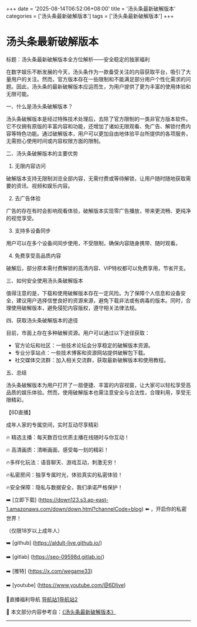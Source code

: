 +++
date = '2025-08-14T06:52:06+08:00'
title = '汤头条最新破解版本'
categories = ['汤头条最新破解版本']
tags = ['汤头条最新破解版本']
+++

# 汤头条最新破解版本

标题：汤头条最新破解版本全方位解析——安全稳定的独家福利

在数字娱乐不断发展的今天，汤头条作为一款备受关注的内容获取平台，吸引了大量用户的关注。然而，官方版本存在一些限制和不能满足部分用户个性化需求的问题。因此，汤头条的最新破解版本应运而生，为用户提供了更为丰富的使用体验和无限可能。

一、什么是汤头条破解版本？

汤头条破解版本是经过特殊技术处理后，去除了官方限制的一类非官方版本软件。它不仅拥有原版的丰富内容和功能，还增加了诸如无限观看、免广告、解锁付费内容等特色功能。通过破解版本，用户可以更加自由地体验平台所提供的各项服务，无需担心使用时间或内容权限方面的限制。

二、汤头条破解版本的主要优势

1. 无限内容访问

破解版本支持无限制浏览全部内容，无需付费或等待解锁，让用户随时随地获取需要的资讯、视频和娱乐内容。

2. 去广告体验

广告的存在有时会影响观看体验，破解版本实现零广告播放，带来更流畅、更纯净的视觉享受。

3. 支持多设备同步

用户可以在多个设备间同步使用，不受限制，确保内容随身携带、随时观看。

4. 免费享受高品质内容

破解后，部分原本需付费解锁的高清内容、VIP特权都可以免费享用，节省开支。

三、如何安全使用汤头条破解版本

值得注意的是，下载和使用破解版本存在一定风险。为了保障个人信息和设备安全，建议用户选择信誉良好的资源来源，避免下载非法或有病毒的版本。同时，合理使用破解版本，避免侵犯内容版权，遵守相关法律法规。

四、获取汤头条破解版本的途径

目前，市面上存在多种破解资源。用户可以通过以下途径获取：

- 官方论坛和社区：一些技术论坛会分享稳定的破解版本资源。
- 专业分享站点：一些技术博客和资源网站提供破解包下载。
- 社交媒体交流群：加入相关交流群，获取最新破解版本和使用教程。

五、总结

汤头条破解版本为用户打开了一扇便捷、丰富的内容视窗，让大家可以轻松享受高品质的娱乐体验。然而，使用破解版本也需注意安全与合法性，合理利用，享受无限精彩。

【6D直播】

成年人家的专属空间，实时互动尽享精彩

🔥 精选主播：每天数百位优质主播在线随时与你互动！

🔥 高清画质：清晰画面，感受每一刻的精彩！

🔥多样化玩法：语音聊天、游戏互动，刺激无穷！

🔥私密房间：独享专属时光，体验真实的私密体验！

🔥安全保障：隐私与数据安全，我们承诺严格保护！

➡️ [立即下载] (https://down123.s3.ap-east-1.amazonaws.com/down/down.html?channelCode=blog) ⬅️ ，开启你的私密世界！

（仅限18岁以上成年人）

➡️ [github] (https://aldult-live.github.io/)

➡️ [gitlab] (https://seo-09598d.gitlab.io/)

➡️ [推特] (https://x.com/wegame33)

➡️ [youtube] (https://www.youtube.com/@6Dlive)

🔞直播福利导航   [导航站1](https://webstack-86085a.gitlab.io/)[导航站2](https://onlygit123-2.github.io/)


📘 本文部分内容参考自：[《汤头条最新破解版本》](https://webstack-hugo-14.pages.dev/)

---
